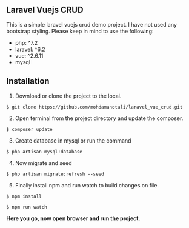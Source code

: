 ## Laravel Vuejs CRUD

This is a simple laravel vuejs crud demo project. I have not used any bootstrap styling.
Please keep in mind to use the following:

- php: ^7.2
- laravel: ^6.2
- vue: ^2.6.11
- mysql


## Installation

1.  Download or clone the project to the local.
````
$ git clone https://github.com/mohdamanotali/laravel_vue_crud.git
````
2.  Open terminal from the project directory and update the composer.
````
$ composer update
````
3.  Create database in mysql or run the command
````
$ php artisan mysql:database
````
4.  Now migrate and seed
````
$ php artisan migrate:refresh --seed
````
5.  Finally install npm and run watch to build changes on file.
````
$ npm install
````
````
$ npm run watch
````

**Here you go, now open browser and run the project.**